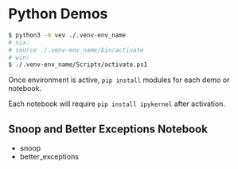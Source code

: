 # Python Demos

```sh
$ python3 -m vev ./.venv-env_name
# nix:
# source ./.venv-env_name/bin/activate
# win:
$ ./.venv-env_name/Scripts/activate.ps1
```

Once environment is active, `pip install` modules for each demo or notebook.

Each notebook will require `pip install ipykernel` after activation.

## Snoop and Better Exceptions Notebook

* snoop
* better_exceptions
